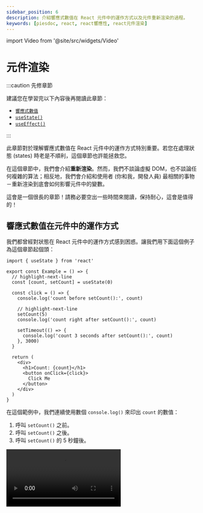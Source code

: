 ```yaml
---
sidebar_position: 6
description: 介紹響應式數值在 React 元件中的運作方式以及元件重新渲染的過程。
keywords: [piesdoc, react, react響應性, react元件渲染]
---
```


import Video from '@site/src/widgets/Video'

# 元件渲染

:::caution 先修章節

建議您在學習完以下內容後再閱讀此章節：

- [`響應式數值`](./reactive-values)
- [`useState()`](./use-state)
- [`useEffect()`](./use-effect)

:::

此章節對於理解響應式數值在 React 元件中的運作方式特別重要。若您在處理狀態 (states) 時老是不順利，這個章節也許能拯救您。

在這個章節中，我們會介紹**重新渲染**。然而，我們不談論虛擬 DOM，也不談論任何複雜的算法；相反地，我們會介紹和使用者 (你和我，開發人員) 最相關的事物－重新渲染到底會如何影響元件中的變數。

這會是一個很長的章節！請務必要空出一些時間來閱讀，保持耐心，這會是值得的！

## 響應式數值在元件中的運作方式

我們都曾經對狀態在 React 元件中的運作方式感到困惑。讓我們用下面這個例子為這個章節起個頭：

```tsx showLineNumbers
import { useState } from 'react'

export const Example = () => {
  // highlight-next-line
  const [count, setCount] = useState(0)

  const click = () => {
    console.log('count before setCount():', count)

    // highlight-next-line
    setCount(5)
    console.log('count right after setCount():', count)
    
    setTimeout(() => {
      console.log('count 3 seconds after setCount():', count)
    }, 3000)
  }

  return (
    <div>
      <h1>Count: {count}</h1>
      <button onClick={click}>
        Click Me
      </button>
    </div>
  )
}
```

在這個範例中，我們連續使用數個 `console.log()` 來印出 `count` 的數值：

1. 呼叫 `setCount()` 之前。
2. 呼叫 `setCount()` 之後。
3. 呼叫 `setCount()` 的 5 秒鐘後。

<Video src="/video/react/component-rendering_state-with-timeout.mov" />

在[響應式數值](./reactive-values)的[其中一個範例](./reactive-values#響應式數值範例)中，我們已經知道 `setState()` 這種函式所造成的變化並不會立即生效，因此目前看到第二個 `console.log()` 顯示 `0` 是可以接受的 (我們會在[下方](#響應式數值何時會被更新)解釋導致這個現象的原因！)。但是為何在上面的影片中，即使我們清楚的看見畫面上的數字已經從 `0` 變成了 `5`，`console.log()` 卻還是顯示 `0` 呢？

在 React 中，元件不會等到您需要用到某個響應式數值時才去讀取他的值；相反地，在每次渲染之前，**元件會先讀取響應式數值並用他們來定義所有內容**，然後才將內容顯示在螢幕上。

用更簡單的話來說，這就像是在每次渲染前都會做一次**尋找並取代**。讓我們看看元件中的 `click()` 函式：

```ts showLineNumbers
const click = () => {
  console.log('count before setCount():', count)

  setCount(5)
  console.log('count right after setCount():', count)
  
  setTimeout(() => {
    console.log('count 3 seconds after setCount():', count)
  }, 3000)
}
```

在首次渲染中，`count` 的值為 `0`。在定義 `click()` 時，React 會將所有的 `count` 都取代成 `count` 在當前渲染的值，也就是 `0`。因此，以下程式碼是元件在首次渲染時所定義的 `click()`：

```ts showLineNumbers
const click = () => {
  // highlight-next-line
  console.log('count before setCount():', 0)

  setCount(5)
  // highlight-next-line
  console.log('count right after setCount():', 0)
  
  setTimeout(() => {
    // highlight-next-line
    console.log('count 3 seconds after setCount():', 0)
  }, 3000)
}
```

注意這裡所有的 `count` 都被換成了 `0`。這就是為什麼明明 `count` 在畫面上顯示的是 `5`，在主控台中顯示的卻是 `0`。

以下是另一個出於相同原因而「壞掉」的例子：

```ts showLineNumbers
import { useState } from 'react'

const [count, setCount] = useState(0)

const click = () => {
  // highlight-start
  setCount(count + 1)
  setCount(count + 1)
  setCount(count + 1)
  // highlight-end
}
```

在這個範例中，當 `click()` 被執行後，`count` 的值將會是 `1` 而非 `3`。這是為什麼呢？

由於 `count` 的初始值為 `0`，`click()` 中所有的 `setCount(count + 1)` 都會被解讀成 `setCount(0 + 1)`。因此，在首次渲染中，元件會將 `click()` 定義成一個執行 `setCount(0 + 1)` 三次的函式，導致 `count` 的值被更新成 `1` 而非 `3`。

從這些範例中，我們學到了非常重要的一課－在 React 元件中，**所有事物都照著渲染運作**，而非時間。**響應式數值只能代表元件在某次渲染時的狀態，即使在執行到一半的函式中也一樣**。這就是為什麼元件需要**重新渲染**。但是重新渲染到底做了什麼？

## 元件重新渲染時會發生什麼事？

就如同我們在[響應式數值](./reactive-values#渲染是什麼意思)中所提到的，重新渲染指的是首次渲染之後的任何渲染。但是當元件重新渲染時到底發生了什麼事？我們可以透過對 counter app 的逐次渲染進行分析來了解元件重新渲染時會發生什麼事：

```tsx showLineNumbers
import { useState } from 'react'

export const Example = () => {
  // highlight-next-line
  const [count, setCount] = useState(0)

  // highlight-next-line
  const countPlusFive = count + 5

  // highlight-next-line
  const increment = () => {
    setCount(count + 1)
  }

  return (
    <div>
      <h1>Count: {count}</h1>
      <h2>Count + 5: {countPlusFive}</h2>
      <button onClick={increment}>
        Increment
      </button>
    </div>
  )
}
```

首先，我們來看看這個元件有哪些成員：

- 響應式數值
  - 屬性 (props)
    - 無
  - 狀態 (states)
    1. `count`
- 非響應式數值
  - [參考](./use-ref)
    - 無
  - 一般數值 (元件中所有既非響應式，也非參考的數值)
    1. `countPlusFive`
    2. `increment()`

這個元件中唯一的狀態是 `count`，我們可以透過點擊 "Increment" 按鈕來更新他。

<Video src="/video/react/component-rendering_counter-app.mov" height="200px" />

### 首次渲染 (初始化)

在首次渲染中，React 會依照以下步驟初始化元件：

1. 執行 `const [count, setCount] = useState(0)` 來讓 `count` 和 `setCount()` 可用。
2. 執行 `const countPlusFive = count + 5`；由於 `count` 的初始值是 `0`，元件中所有的 `count` 都會被取代成 `0`，因此 `countPlusFive` 會被定義為 `0 + 5`。
3. 執行 `const increment = () => { ... }`；由於 `count` 的初始值是 `0`，元件中所有的 `count` 都會被取代成 `0`，因此 `setCount(count + 1)` 會被解讀為 `setCount(0 + 1)`.
4. 綁定所有必要的數值到回傳區的 JSX 元素上，同時渲染所有子元件並回傳結果。

### 第二次渲染 (首次重新渲染)

在 "Increment" 按鈕被點擊一次之後，`count` 的數值會從 `0` 被更新到 `1`。由於 `count` 是一個響應式數值，這個變動會造成元件重新渲染。因此，React 會從上到下再次執行元件中所有的程式碼來達到重新渲染：

1. 執行 `const [count, setCount] = useState(0)`。由於 `useState()` 內部運作機制的緣故，`count` 和 `setCount()` **不會**被重新宣告；他們仍然會指向和前一次渲染相同的變數。
2. 執行 `const countPlusFive = count + 5`.
    - 由於 `countPlusFive` 是一個未被記憶的值，React 會在元件重新渲染時重新宣告他。
    - 因為 `count` 已經從 `0` 更新到 `1` 了，所以這次渲染中的 `count + 5` 會被解讀為 `1 + 5`，也就是 `6`。
3. 執行 `const increment = () => { ... }`.
    - 由於 `increment()` 是一個沒有被記憶的值，React 會在元件重新渲染時重新宣告他。
    - 因為 `count` 已經從 `0` 更新到 `1` 了，所以這次渲染中的 `setCount(count + 1)` 會被解讀為 `setCount(1 + 1)`。
4. 綁定所有必要的數值到回傳區的 JSX 元素上，同時重新渲染所有子元件並回傳結果。

任何後續的渲染都會遵循與第一次重新渲染相同的步驟，無一例外。

如您所見，渲染和重新渲染其實沒有這麼不同；他們都依照相同的規則－從上到下執行元件中的程式碼。因此，在每次渲染中，**一切的定義還是和前次渲染一樣，唯一的差別是響應式變數的值**。請記住：

- 響應式數值在同次渲染中永遠不會改變。換句話說，**在每次渲染中，響應式數值可以被當做常數看待**；他們只會在下一次渲染中被改變。
- **預設情況下，所有未被記憶的值都會在元件重新渲染時被重新宣告**。您可以使用像是 [`useMemo()`](./optimization-functions#usememo) 和 [`useCallback()`](./optimization-functions#usecallback) 等記憶函式來防止這種情況發生。

:::caution

由於未被記憶的值會在重新渲染時被重新宣告，因此在元件中使用他們時要格外小心。

- 注意變數之間的相等性

  如果該數值屬於非[原始型別](https://developer.mozilla.org/en-US/docs/Glossary/Primitive)，並且被用來當做子元件的屬性，那麼他就會導致子元件上的 [`memo()`](./optimization-functions#memo) 失效。舉例來說：

  ```tsx showLineNumbers
  import { Child } from './Child'

  export const Example = () => {
    // 小心！
    // 這個物件會隨著 `Example` 的重新渲染被重新宣告。
    // highlight-next-line
    const user = {
      age: 5,
    }

    // 小心！
    // 這個函式也會隨著 `Example` 的重新渲染被重新宣告。
    // highlight-next-line
    const sayHi = () => {
      console.log('Hi')
    }

    return (
      <div>
        {/* highlight-next-line */}
        <Child user={user} sayHi={sayHi} />
      </div>
    )
  }
  ```

- 小心使用回傳 JSX 元素的內部函式。請看以下範例：

  ```tsx showLineNumbers
  import { Child } from './Child'

  export const Example = () => {
    // highlight-next-line
    const View = () => <Child />

    return (
      <div>
        {/* highlight-start */}
        <View />
        {View()}
        {/* highlight-end */}
      </div>
    )
  }
  ```

  在這個範例中，我們宣告了一個名為 `View` 的函式，他回傳一個 JSX 元素 `<Child />`，這是挺常見的寫法。然而，您可能沒有注意到，我們正在一個函式元件 (`Example`) 中定義另外一個函式元件 (`View`)！

  雖然 `<View />` 和 `{View()}` 都會渲染出 `<Child />`，但由於 `View` 函式會隨著 `Example` 的重新渲染被重新定義，React 會將每次渲染的 `<View />` 當成新的元件，導致他隨著重新渲染而被卸載又重新掛載。如果 `View` 回傳的是一個較消耗資源的元件，這可能會對效能產生影響。

  <Video src="/video/react/component-rendering_render-method-1.mov" />

  相反地，`{View()}` 的寫法就不會出現這種情況，因為他並不會被當成一個元件看待；他只是呼叫 `View` 函式所回傳的結果。

  <Video src="/video/react/component-rendering_render-method-2.mov" />
  
  因此，如果在元件中宣告的函式回傳的是 JSX 元素，我們建議使用 `{View()}` 的寫法來渲染他而非 `<View />` 以避免不必要的卸載和掛載。
  
:::

### 渲染是遞迴的

**渲染是遞迴的**，例如：

```tsx showLineNumbers
import { Child } from './Child'

export const Parent = () => (
  <div>
    {/* highlight-next-line */}
    <Child />
  </div>
)
```

在這個範例中，每當 `Parent` 重新渲染，`Child` 也會跟著重新渲染；接著 `Child` 的子元件也會重新渲染，依此類推，直到 DOM 樹中的最後一個元件也重新渲染。有時候這是合理的，因為子元件可能會使用父元件的狀態當做屬性，但有時卻不會。請看以下範例：

```tsx showLineNumbers
import { useState } from 'react'
import { Child } from './Child'

export const Parent = () => {
  const [count, setCount] = useState(0)

  const increment = () => {
    setCount(count + 1)
  }

  return (
    <div>
      <h1>Count: {count}</h1>
      <button onClick={increment}>
        Increment
      </button>
      {/* highlight-next-line */}
      <Child />
    </div>
  )
}
```

<Video src="/video/react/component-rendering_rendering-is-recursive.mov" />

在這個範例中，`Child` 並沒有使用 `Parent` 的任何狀態當做屬性；然而，每當 `Parent` 重新渲染，`Child` 也會跟著重新渲染。在大部分情況下這是可以接受的，因為 `Child` 可能不是一個相當消耗資源的元件；但如果他是，`Parent` 的重新渲染會導致 `Child` 也重新渲染就不理想了。那麼，是否有辦法可以改變這種行為，讓 `Child` 不會隨著 `Parent` 一起重新渲染呢？

一種方法是使用記憶函式來記憶 `Child` 的渲染結果，我們會在[效能優化函式](./optimization-functions)中介紹他們。另一個方法是使用 React 元件中的 `children` 屬性。

### `children` 屬性

`children` 屬性有什麼用途？在原生 HTML 中，我們可以在一個 DOM 節點底下放置許多其他的 DOM 節點，例如：

```html showLineNumbers
<div>
  <!-- highlight-start -->
  <label>...</label>
  <span>...</span>
  <!-- highlight-end -->
</div>
```

這個規則同樣適用於 React 元件；我們可以在一個 DOM 節點或是元件底下放置許多其他的 DOM 節點或是元件。例如：

```tsx showLineNumbers
import { Parent } from './Parent'
import { Child } from './Child'

export const Example = () => {
  return (
    <Parent>
      {/* highlight-next-line */}
      <Child />
    </Parent>
  )
}
```

在這個範例中，儘管 `Child` 被包裹在 `<Parent></Parent>` 裡面，但是負責渲染 `Child` 的元件會是 `Example` 而非 `Parent`。這是因為 `Child` 被寫在 `Example` 的回傳區中。因此，只有在 `Example` 重新渲染時，`Child` 才會跟著重新渲染，`Parent` 的重新渲染對 `Child` 則沒有任何影響。

但是，這個解決方案需要經過正確的設定才會生效。在 React 中，包裹在元件裡面的內容並不會自動顯示；相反地，這些內容會被當做是 `children` 屬性傳遞給元件。如果我們沒有在元件中明確的使用這個 `children` 屬性，就不會發生任何事情，就像其他未被使用的屬性一樣。

:::info

若您使用的是 TypeScript，當任何內容被包裹在元件當中時，您可能會看見一個錯誤 `Type '{ children: Element; }' has no properties in common with type 'IntrinsicAttributes'`。要解決這個錯誤，除了在元件中新增一個 `children` 屬性並依照我們的需求賦予型別，我們也可以使用內建的 `PropsWithChildren` 型別來達到目的：

```tsx showLineNumbers
// highlight-next-line
import { PropsWithChildren } from 'react'

type IParentProps = PropsWithChildren<{
  // 加入任何您需要的屬性
}>

// highlight-next-line
export const Parent = ({ children }: IParentProps) => {
  // ...
}
```

現在我們需要做的就是從 `Parent` 的屬性中取出 `children` 並將他放置在我們想要他顯示的地方：

```tsx showLineNumbers
import { useState, PropsWithChildren } from 'react'

// highlight-next-line
export const Parent = ({ children }: PropsWithChildren) => {
  const [count, setCount] = useState(0)

  const increment = () => {
    setCount(count + 1)
  }

  return (
    <div>
      <h1>Count: {count}</h1>
      <button onClick={increment}>
        Increment
      </button>
      {/* highlight-next-line */}
      {children}
    </div>
  )
}
```

如此一來 `Child` 將不再受到 `Parent` 的重新渲染影響。

<Video src="/video/react/component-rendering_children-prop.mov" />

:::

## 響應式數值何時會被更新？

如果狀態並不是在 `setState()` 呼叫後馬上更新，那麼他們到底會在什麼時候被更新呢？

### 更新請求

首先，我們必須明白像 [`setState()`](./use-state#setstate) 和 [`dispatch()`](https://beta.reactjs.org/apis/react/useReducer#dispatch) 這類函式的目的實際上是**提出更新請求**，而非進行實際、立即的更新。React 會根據我們提出的更新請求在某個時刻更新狀態。因此，在這份文件中，我們將會使用**更新請求**來稱呼這些函式。

總的來說，React 會在以下任意條件符合時處理更新請求：

1. 當呼叫堆疊 (call stack) 為空。
2. 當異步函式的呼叫者恢復執行。

#### 當呼叫堆疊為空

:::info

若您不了解何謂呼叫堆疊，先不要驚慌！

呼叫堆疊是 JavaScript [事件循環 (event loop)](https://developer.mozilla.org/en-US/docs/Web/JavaScript/EventLoop) 中的一個環節。事實上，我們不見得需要知道他到底是什麼；由於大部分的更新請求都是由使用者發起的事件產生 (例如點擊按鈕或是提交表單)，也就是說這些事件通常會是呼叫堆疊中的第一個函式。這代表當這個事件執行完成時，呼叫堆疊通常會是空的。

這些東西聽起來雖然很可怕，但是他其實沒有想像中困難。若您仍然想知道呼叫堆疊或事件循環是什麼，我們推薦您觀看 [Philip Roberts](https://github.com/latentflip) 的精采演講－[*What the heck is the event loop anyway?*](https://youtu.be/8aGhZQkoFbQ)。

若您完全不了解我們到底在說什麼，那也沒關係。不要管他，繼續閱讀，一切都會沒事的！

:::

React 會在呼叫堆疊為空時處理更新請求。換句話說，假設提出更新請求的事件是呼叫堆疊中的第一個函式，當他執行完成後，狀態就會被更新。舉例來說：

```tsx showLineNumbers
import { useState } from 'react'

export const Example = () => {
  const [count, setCount] = useState(0)
  
  // highlight-next-line
  const click = () => {
    setCount(1)
    console.log('Done')
  }

  return (
    <div>
      <h1>Count: {count}</h1>
      {/* highlight-next-line */}
      <button onClick={click}>
        Click Me
      </button>
    </div>
  )
}
```

在這個範例中，`click()` 是按鈕 `onClick` 事件的處理程序 (event handler)，代表當按鈕被點擊時，`click()` 會是呼叫堆疊中唯一的一個函式。由於 `console.log('Done')` 是 `click()` 中的最後一個動作，`click()` 的執行會在 `console.log('Done')` 執行完成後被視為完成。因此， React 會在 `click()` 執行完成後立即依照我們所提出的更新請求 (就是 `setCount(1)`) 對狀態進行更新。

#### 當異步函式的呼叫者恢復執行

React 也會在異步函式的呼叫者恢復執行時處理更新請求。簡單來說，狀態會在 `await` 完成等待後馬上被更新。例如：

```ts showLineNumbers
import { useState } from 'react'

const [count, setCount] = useState(0)

const click = async () => {
  // highlight-next-line
  setCount(1)
  await doSomethingAsync()

  // highlight-next-line
  setCount(2)
  await doSomethingAsync()
}

const doSomethingAsync = () => {
  // 做一些異步的事情，例如呼叫 API。
  return Promise.resolve(true)
}
```

在上面的範例中，`count` 將會被更新兩次：

1. 在第一個 `await doSomethingAsync()` 完成之後 (從 `0` 被更新到 `1`)。
2. 在第二個 `await doSomethingAsync()` 完成之後 (從 `1` 被更新到 `2`)。

我們可以使用 `useEffect()` 來驗證這一點：  

```ts showLineNumbers
import { useEffect } from 'react'

// highlight-start
useEffect(() => {
  console.log('count has been updated to', count)
}, [count])
// highlight-end
```

<Video src="/video/react/component-rendering_await-triggers-states-update.mov" />

:::caution

雖然狀態會在 `await` 完成等待後馬上被更新，千萬別忘了，由於[響應式數值在元件中的運作方式](#響應式數值在元件中的運作方式)的緣故，我們還是得等到下一次渲染才能拿到更新後的值！

:::

<details>
  <summary>這背後的理論是什麼？(不一定要知道，跳過也沒關係）</summary>

  從上方的描述中，您可能已經猜到了－那些「更新請求」實際上就是[**微任務 (microtasks)**](https://developer.mozilla.org/en-US/docs/Web/API/HTML_DOM_API/Microtask_guide)。若您覺得他很難懂，跳過他也沒關係；即使不知道他是什麼您也能過的很好！
  
  此外，`await` 其實可以用在任何東西上，即使他不是一個 promise。若您有興趣了解更多細節，可以看看這份 [MDN 的文件](https://developer.mozilla.org/en-US/docs/Web/JavaScript/Reference/Operators/await#control_flow_effects_of_await)！
</details>

:::info 小練習

小練習！請看以下程式碼：

- 您認為 `count` 一共會被更新幾次？
- `count` 會在哪些時間點被更新？

```ts showLineNumbers
import { useState } from 'react'

const [count, setCount] = useState(0)

const click = async () => {
  setCount(1)
  await doSomethingAsync()

  setCount(2)
  await doSomethingAsync()

  setCount(3)
}

const doSomethingAsync = () => {
  // 做一些異步的事情，例如呼叫 API。
  return Promise.resolve(true)
}
```

<details>
  <summary>公布解答</summary>

  在這個範例中，`count` 會被更新三次：

  1. 在第一個 `await doSomethingAsync()` 完成之後 (從 `0` 被更新到 `1`)。
  2. 在第二個 `await doSomethingAsync()` 完成之後 (從 `1` 被更新到 `2`)。
  3. 當 `click()` 完成之後 (從 `2` 被更新到 `3`)。

  <Video src="/video/react/component-rendering_update-request-exercise.mov" />
  
</details>

:::

恭喜你！你已經學習完 React 最難懂的部分了！這確實是一個巨大的進步！

然而事情還沒結束！我們建議閱讀[深入 `useState()`](./use-state-in-depth)來全面了解 `useState()` 的運作機制。